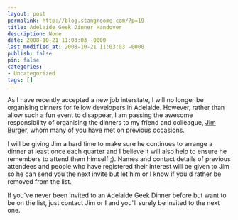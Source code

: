 ```yaml
---
layout: post
permalink: http://blog.stangroome.com/?p=19
title: Adelaide Geek Dinner Handover
description: None
date: 2008-10-21 11:03:03 -0000
last_modified_at: 2008-10-21 11:03:03 -0000
publish: false
pin: false
categories:
- Uncategorized
tags: []
---
```

As I have recently accepted a new job interstate, I will no longer be organising dinners for fellow developers in Adelaide. However, rather than allow such a fun event to disappear, I am passing the awesome responsibility of organising the dinners to my friend and colleague, [Jim Burger](http://nervoustych.com/blog/), whom many of you have met on previous occasions.

I will be giving Jim a hard time to make sure he continues to arrange a dinner at least once each quarter and I believe it will also help to ensure he remembers to attend them himself ;). Names and contact details of previous attendees and people who have registered their interest will be given to Jim so he can send you the next invite but let him or I know if you'd rather be removed from the list.

If you've never been invited to an Adelaide Geek Dinner before but want to be on the list, just contact Jim or I and you'll surely be invited to the next one.
